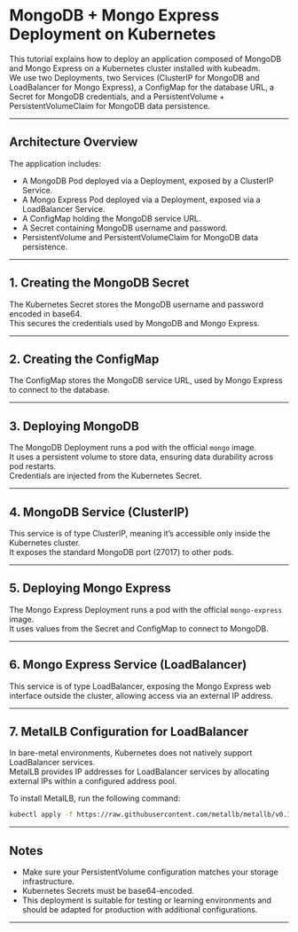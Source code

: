 # MongoDB + Mongo Express Deployment on Kubernetes

This tutorial explains how to deploy an application composed of MongoDB and Mongo Express on a Kubernetes cluster installed with kubeadm.  
We use two Deployments, two Services (ClusterIP for MongoDB and LoadBalancer for Mongo Express), a ConfigMap for the database URL, a Secret for MongoDB credentials, and a PersistentVolume + PersistentVolumeClaim for MongoDB data persistence.

---

## Architecture Overview

The application includes:  
- A MongoDB Pod deployed via a Deployment, exposed by a ClusterIP Service.  
- A Mongo Express Pod deployed via a Deployment, exposed via a LoadBalancer Service.  
- A ConfigMap holding the MongoDB service URL.  
- A Secret containing MongoDB username and password.  
- PersistentVolume and PersistentVolumeClaim for MongoDB data persistence.

---

## 1. Creating the MongoDB Secret

The Kubernetes Secret stores the MongoDB username and password encoded in base64.  
This secures the credentials used by MongoDB and Mongo Express.

---

## 2. Creating the ConfigMap

The ConfigMap stores the MongoDB service URL, used by Mongo Express to connect to the database.

---

## 3. Deploying MongoDB

The MongoDB Deployment runs a pod with the official `mongo` image.  
It uses a persistent volume to store data, ensuring data durability across pod restarts.  
Credentials are injected from the Kubernetes Secret.

---

## 4. MongoDB Service (ClusterIP)

This service is of type ClusterIP, meaning it’s accessible only inside the Kubernetes cluster.  
It exposes the standard MongoDB port (27017) to other pods.

---

## 5. Deploying Mongo Express

The Mongo Express Deployment runs a pod with the official `mongo-express` image.  
It uses values from the Secret and ConfigMap to connect to MongoDB.

---

## 6. Mongo Express Service (LoadBalancer)

This service is of type LoadBalancer, exposing the Mongo Express web interface outside the cluster, allowing access via an external IP address.

---

## 7. MetalLB Configuration for LoadBalancer

In bare-metal environments, Kubernetes does not natively support LoadBalancer services.  
MetalLB provides IP addresses for LoadBalancer services by allocating external IPs within a configured address pool.

To install MetalLB, run the following command:

```bash
kubectl apply -f https://raw.githubusercontent.com/metallb/metallb/v0.15.2/config/manifests/metallb-native.yaml
```
---

## Notes

- Make sure your PersistentVolume configuration matches your storage infrastructure.  
- Kubernetes Secrets must be base64-encoded.  
- This deployment is suitable for testing or learning environments and should be adapted for production with additional configurations.

---
